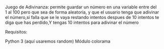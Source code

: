Juego de Adivinanza:
permite guardar un número en una variable entre del 1 al 100 pero que sea de forma aleatoria,
 y que el usuario tenga que adivinar el número,si falla que se le vaya restando intentos 
despues de 10 intentos te diga que has perdido,Y tengas 10 intentos para adivinar el número

Requisitos:

Python 3 (aquí usaremos random)
Módulo colorama